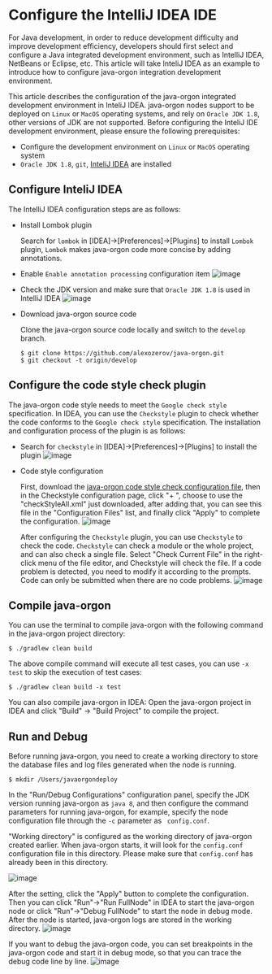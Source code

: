 # Configure the IntelliJ IDEA IDE

For Java development, in order to reduce development difficulty and improve development efficiency, developers should first select and configure a Java integrated development environment, such as IntelliJ IDEA, NetBeans or Eclipse, etc. This article will take InteliJ IDEA as an example to introduce how to configure java-orgon integration development environment.

This article describes the configuration of the java-orgon integrated development environment in InteliJ IDEA. java-orgon nodes support to be deployed on `Linux` or `MacOS` operating systems, and rely on `Oracle JDK 1.8`, other versions of JDK are not supported. Before configuring the InteliJ IDE development environment, please ensure the following prerequisites:

* Configure the development environment on `Linux` or `MacOS` operating system
* `Oracle JDK 1.8`, `git`, [InteliJ IDEA](https://www.jetbrains.com/idea/download/#section=mac) are installed


## Configure InteliJ IDEA
The IntelliJ IDEA configuration steps are as follows:

* Install Lombok plugin

    Search for `lombok` in [IDEA]->[Preferences]->[Plugins] to install `Lombok` plugin, `Lombok` makes java-orgon code more concise by adding annotations.

* Enable `Enable annotation processing` configuration item
      ![image](https://github.com/alexozerov/documentation-en/master/images/IDE_annotation.png)
* Check the JDK version and make sure that `Oracle JDK 1.8` is used in IntelliJ IDEA
      ![image](https://github.com/alexozerov/documentation-en/master/images/IDE_JDK.png)

* Download java-orgon source code

    Clone the java-orgon source code locally and switch to the `develop` branch.
    ```
    $ git clone https://github.com/alexozerov/java-orgon.git
    $ git checkout -t origin/develop
    ```


## Configure the code style check plugin
The java-orgon code style needs to meet the `Google check style` specification. In IDEA, you can use the `Checkstyle` plugin to check whether the code conforms to the `Google check style` specification. The installation and configuration process of the plugin is as follows:

* Search for `checkstyle` in [IDEA]->[Preferences]->[Plugins] to install the plugin
    ![image](https://github.com/alexozerov/documentation-en/master/images/IDE_checkstyle.png)

* Code style configuration

    First, download the [java-orgon code style check configuration file](https://github.com/alexozerov/java-orgon/blob/develop/config/checkstyle/checkStyleAll.xml), then in the Checkstyle configuration page, click "+ ", choose to use the "checkStyleAll.xml" just downloaded, after adding that, you can see this file in the "Configuration Files" list, and finally click "Apply" to complete the configuration.
    ![image](https://github.com/alexozerov/documentation-en/master/images/IDE_checkStyleAll.png)

    After configuring the `Checkstyle` plugin, you can use `Checkstyle` to check the code. `Checkstyle` can check a module or the whole project, and can also check a single file. Select "Check Current File" in the right-click menu of the file editor, and Checkstyle will check the file. If a code problem is detected, you need to modify it according to the prompts. Code can only be submitted when there are no code problems.
    ![image](https://github.com/alexozerov/documentation-en/master/images/IDE_stylecheck.png)


## Compile java-orgon

You can use the terminal to compile java-orgon with the following command in the java-orgon project directory:

```
$ ./gradlew clean build
```
The above compile command will execute all test cases, you can use `-x test` to skip the execution of test cases:
```
$ ./gradlew clean build -x test
```

You can also compile java-orgon in IDEA: Open the java-orgon project in IDEA and click "Build" -> "Build Project" to compile the project.

## Run and Debug
Before running java-orgon, you need to create a working directory to store the database files and log files generated when the node is running.
```
$ mkdir /Users/javaorgondeploy
```

In the "Run/Debug Configurations" configuration panel, specify the JDK version running java-orgon as `java 8`, and then configure the command parameters for running java-orgon, for example, specify the node configuration file through the `-c` parameter as ` config.conf`.

"Working directory" is configured as the working directory of java-orgon created earlier. When java-orgon starts, it will look for the `config.conf` configuration file in this directory. Please make sure that `config.conf` has already been in this directory.

![image](https://github.com/alexozerov/documentation-en/master/images/IDE_RunDebug.png)

After the setting, click the "Apply" button to complete the configuration. Then you can click "Run"->"Run FullNode" in IDEA to start the java-orgon node or click "Run"->"Debug FullNode" to start the node in debug mode. After the node is started, java-orgon logs are stored in the working directory.
![image](https://github.com/alexozerov/documentation-en/master/images/IDE_runjavaorgon.png)


If you want to debug the java-orgon code, you can set breakpoints in the java-orgon code and start it in debug mode, so that you can trace the debug code line by line.
![image](https://github.com/alexozerov/documentation-en/master/images/IDE_debug.png)

